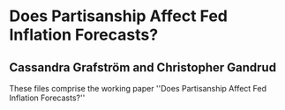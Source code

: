 # Does Partisanship Affect Fed Inflation Forecasts?

## Cassandra Grafström and Christopher Gandrud

These files comprise the working paper ''Does Partisanship Affect Fed Inflation Forecasts?''


